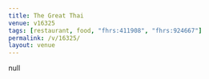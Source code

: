 ```yaml
---
title: The Great Thai
venue: v16325
tags: [restaurant, food, "fhrs:411908", "fhrs:924667"]
permalink: /v/16325/
layout: venue
---
```

null